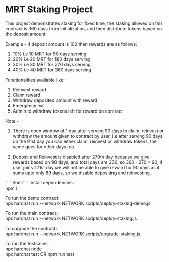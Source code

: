# MRT Staking Project

This project demonstrates staking for fixed time, the staking allowed on this contract is 360 days from initialization, and then distribute tokens based on the deposit amount.

Example - 
If deposit amount is 100 then rewards are as follows:
1. 10% i.e 10 MRT for 90 days serving
2. 20% i.e 20 MRT for 180 days serving
3. 30% i.e 30 MRT for 270 days serving
4. 40% i.e 40 MRT for 360 days serving

Functionalities available like:
1. Reinvest reward
2. Claim reward
3. Withdraw deposited amount with reward
4. Emergency exit
5. Admin to withdraw tokens left for reward on contract

Note - 
1. There is open window of 1 day after serving 90 days to claim, reinvest or withdraw the amount given to contract by user, i.e after serving 90 days, on the 91st day you can either claim, reinvest or withdraw tokens, the same goes for other days too.

2. Deposit and Reinvest is disabled after 270th day because we give rewards based on 90 days, and total days are 360, so 360 - 270 = 90, if user joins 271st day we will not be able to give reward for 90 days as it sums upto only 89 days, so we disable depositing and reinvesting.

`````Shell````
Install dependencies:  
npm i  

To run the demo contract:  
npx hardhat run --network NETWORK scripts/deploy-staking-demo.js  

To run the main contract:  
npx hardhat run --network NETWORK scripts/deploy-staking.js  

To upgrade the contract:  
npx hardhat run --network NETWORK scripts/upgrade-staking.js  

To run the testcases:  
npx hardhat node  
npx hardhat test OR npm run test